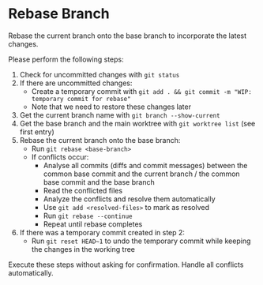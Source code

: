 # Rebase Branch

Rebase the current branch onto the base branch to incorporate the latest changes.

Please perform the following steps:

1. Check for uncommitted changes with `git status`
2. If there are uncommitted changes:
   - Create a temporary commit with `git add . && git commit -m "WIP: temporary commit for rebase"`
   - Note that we need to restore these changes later
3. Get the current branch name with `git branch --show-current`
4. Get the base branch and the main worktree with `git worktree list` (see first entry)
5. Rebase the current branch onto the base branch:
   - Run `git rebase <base-branch>`
   - If conflicts occur:
     - Analyse all commits (diffs and commit messages) between the common base commit and the current branch / the common base commit and the base branch
     - Read the conflicted files
     - Analyze the conflicts and resolve them automatically
     - Use `git add <resolved-files>` to mark as resolved
     - Run `git rebase --continue`
     - Repeat until rebase completes
6. If there was a temporary commit created in step 2:
   - Run `git reset HEAD~1` to undo the temporary commit while keeping the changes in the working tree

Execute these steps without asking for confirmation. Handle all conflicts automatically.
